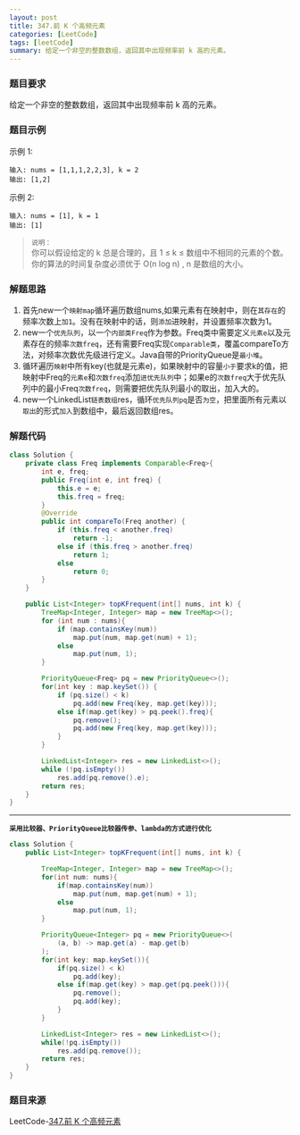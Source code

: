 ```yaml
---
layout: post
title: 347.前 K 个高频元素
categories: [LeetCode]
tags: [leetCode]
summary: 给定一个非空的整数数组，返回其中出现频率前 k 高的元素。
---
```


### 题目要求
给定一个非空的整数数组，返回其中出现频率前 k 高的元素。

### 题目示例
示例 1:
```
输入: nums = [1,1,1,2,2,3], k = 2
输出: [1,2]
```

示例 2:
```
输入: nums = [1], k = 1
输出: [1]
```

> `说明：`   
> 你可以假设给定的 k 总是合理的，且 1 ≤ k ≤ 数组中不相同的元素的个数。  
> 你的算法的时间复杂度必须优于 O(n log n) , n 是数组的大小。  

### 解题思路
1. 首先new一个`映射map`循环遍历数组nums,如果元素有在映射中，则在`其存在`的频率次数上`加1`。没有在映射中的话，则`添加`进映射，并设置频率次数为1。
1. new一个`优先队列`，以一个`内部类Freq`作为参数。Freq类中需要定义`元素e`以及元素存在的频率`次数freq`，还有需要Freq实现`Comparable类`，覆盖compareTo方法，对频率次数优先级进行定义。Java自带的PriorityQueue是`最小堆`。
1. 循环遍历`映射`中所有key(也就是元素e)，如果映射中的容量`小于`要求k的值，把映射中Freq的`元素e`和`次数freq`添加`进优先队列`中；如果e的`次数freq`大于优先队列中的最小Freq`次数freq`，则需要把优先队列最小的取出，加入大的。
1. new一个LinkedList`链表数组`res，循环`优先队列pq`是否`为空`，把里面所有元素以`取出`的形式`加入`到数组中，最后返回数组res。


### 解题代码
```java
class Solution {
    private class Freq implements Comparable<Freq>{
        int e, freq;
        public Freq(int e, int freq) {
            this.e = e;
            this.freq = freq;
        }
        @Override
        public int compareTo(Freq another) {
            if (this.freq < another.freq)
                return -1;
            else if (this.freq > another.freq)
                return 1;
            else
                return 0;
        }
    }

    public List<Integer> topKFrequent(int[] nums, int k) {
        TreeMap<Integer, Integer> map = new TreeMap<>();
        for (int num : nums){
            if (map.containsKey(num))
                map.put(num, map.get(num) + 1);
            else
                map.put(num, 1);
        }

        PriorityQueue<Freq> pq = new PriorityQueue<>();
        for(int key : map.keySet()) {
            if (pq.size() < k)
                pq.add(new Freq(key, map.get(key)));
            else if(map.get(key) > pq.peek().freq){
                pq.remove();
                pq.add(new Freq(key, map.get(key)));
            }
        }

        LinkedList<Integer> res = new LinkedList<>();
        while (!pq.isEmpty())
            res.add(pq.remove().e);
        return res;
    }
}
```

------

**`采用比较器、PriorityQueue比较器传参、lambda的方式进行优化`**
```java
class Solution {
    public List<Integer> topKFrequent(int[] nums, int k) {

        TreeMap<Integer, Integer> map = new TreeMap<>();
        for(int num: nums){
            if(map.containsKey(num))
                map.put(num, map.get(num) + 1);
            else
                map.put(num, 1);
        }

        PriorityQueue<Integer> pq = new PriorityQueue<>(
            (a, b) -> map.get(a) - map.get(b)
        );
        for(int key: map.keySet()){
            if(pq.size() < k)
                pq.add(key);
            else if(map.get(key) > map.get(pq.peek())){
                pq.remove();
                pq.add(key);
            }
        }

        LinkedList<Integer> res = new LinkedList<>();
        while(!pq.isEmpty())
            res.add(pq.remove());
        return res;
    }
}
```

### 题目来源
LeetCode-[347.前 K 个高频元素](https://leetcode-cn.com/problems/top-k-frequent-elements/)
